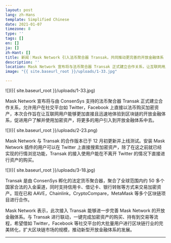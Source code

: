 ```yaml
---
layout: post
lang: zh-Hans
template: Simplified Chinese
date: 2021-01-07
timezone: 8
type: ''
tags: []
en: []
ja: []
zh-Hant: []
title: 新闻｜Mask Network 引入法币聚合器 Transak，共同推动更完善的开放金融体系
description: ''
location: Mask Network 宣布将与法币聚合器 Transak 正式建立合作关系，让互联网用户能够更加直接且迅速地体验到区块链的开放金融体系。
image: "{{ site.baseurl_root }}/uploads/1-33.jpg"

---
```

![]({{ site.baseurl_root }}/uploads/1-33.jpg)

Mask Network 宣布将与由 ConsenSys 支持的法币聚合器 Transak 正式建立合作关系，允许用户在社交平台如 Twitter，Facebook 上直接以法币购买加密资产，本次合作旨在让互联网用户能够更加直接且迅速地体验到区块链的开放金融体系，促进用户了解并使用加密资产，将更多的用户引入到开放金融体系中去。

![]({{ site.baseurl_root }}/uploads/2-23.png)

Mask Network 与 Transak 的合作版本已于 12 月初更新并上线测试。安装 Mask Network 插件的用户可以在 Twitter 上直接搜索加密资产，除了在这之前就已经实现的行情浏览功能，Transak 的接入使用户能在不离开 Twitter 的情况下直接进行资产的购买。

![]({{ site.baseurl_root }}/uploads/3-18.jpg)

Transak 是由 ConsenSys 孵化的法定货币聚合器，聚合了全球范围内约 50 多个国家合法的入金渠道，同时支持信用卡、借记卡、银行转账等方式来交易加密资产。现在已和 AAVE，Chainlink，CryptoCompare，MetaMask 等多个区块链项目进行合作。

Mask Network 表示，此次接入 Transak 能够进一步完善 Mask Network 的开放金融体系。与 Transak 进行联动，一键完成加密资产的购买、持有到交易等流程，希望借如 Twitter，Facebook 等社交平台的大批量用户进行区块链行业的完美转化，扩大区块链市场的规模，推动新型开放金融体系的发展。

***